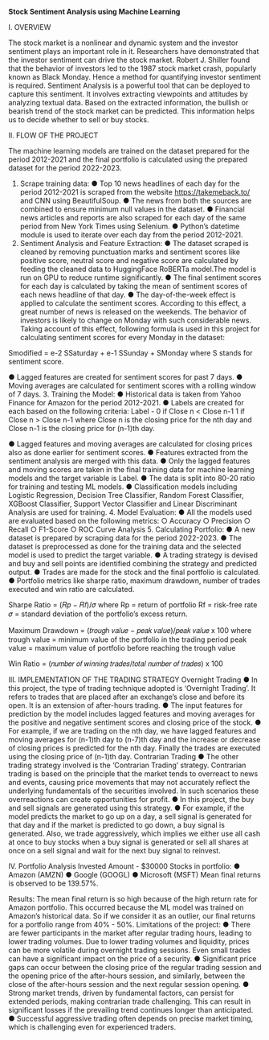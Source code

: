 **Stock Sentiment Analysis using Machine Learning**

I. OVERVIEW

The stock market is a nonlinear and dynamic system and the investor sentiment plays an important role in 
it. Researchers have demonstrated that the investor sentiment can drive the stock market. Robert J. 
Shiller found that the behavior of investors led to the 1987 stock market crash, popularly known as Black 
Monday. Hence a method for quantifying investor sentiment is required. Sentiment Analysis is a powerful 
tool that can be deployed to capture this sentiment. It involves extracting viewpoints and attitudes by 
analyzing textual data. Based on the extracted information, the bullish or bearish trend of the stock 
market can be predicted. This information helps us to decide whether to sell or buy stocks. 

II. FLOW OF THE PROJECT

The machine learning models are trained on the dataset prepared for the period 2012-2021 and the final 
portfolio is calculated using the prepared dataset for the period 2022-2023. 
1. Scrape training data: 
● Top 10 news headlines of each day for the period 2012-2021 is scraped from the website 
https://takemeback.to/ and CNN using BeautifulSoup. 
● The news from both the sources are combined to ensure minimum null values in the 
dataset. 
● Financial news articles and reports are also scraped for each day of the same period 
from New York Times using Selenium. 
● Python’s datetime module is used to iterate over each day from the period 2012-2021. 
2. Sentiment Analysis and Feature Extraction: 
● The dataset scraped is cleaned by removing punctuation marks and sentiment scores 
like positive score, neutral score and negative score are calculated by feeding the 
cleaned data to HuggingFace RoBERTa model.The model is run on GPU to reduce 
runtime significantly. 
● The final sentiment scores for each day is calculated by taking the mean of sentiment 
scores of each news headline of that day. 
● The day-of-the-week effect is applied to calculate the sentiment scores. According to this 
effect, a great number of news is released on the weekends. The behavior of investors is 
likely to change on Monday with such considerable news. Taking account of this effect, 
following formula is used in this project for calculating sentiment scores for every Monday 
in the dataset:

Smodified = e-2 SSaturday + e-1 SSunday + SMonday 
where S stands for sentiment score. 

● Lagged features are created for sentiment scores for past 7 days. 
● Moving averages are calculated for sentiment scores with a rolling window of 7 days. 
3. Training the Model: 
● Historical data is taken from Yahoo Finance for Amazon for the period 2012-2021. 
● Labels are created for each based on the following criteria: 
Label -
    0 if Close n < Close n-1 
    1 if Close n > Close n-1 
where Close n is the closing price for the nth day and Close n-1 is the closing price for (n-1)th 
day.

● Lagged features and moving averages are calculated for closing prices also as done 
earlier for sentiment scores. 
● Features extracted from the sentiment analysis are merged with this data. 
● Only the lagged features and moving scores are taken in the final training data for 
machine learning models and the target variable is Label. 
● The data is split into 80-20 ratio for training and testing ML models. 
● Classification models including Logistic Regression, Decision Tree Classifier, Random 
Forest Classifier, XGBoost Classifier, Support Vector Classifier and Linear Discriminant 
Analysis are used for training. 
4. Model Evaluation: 
● All the models used are evaluated based on the following metrics: 
○ Accuracy 
○ Precision 
○ Recall 
○ F1-Score 
○ ROC Curve Analysis
5. Calculating Portfolio: 
● A new dataset is prepared by scraping data for the period 2022-2023. 
● The dataset is preprocessed as done for the training data and the selected model is used 
to predict the target variable. 
● A trading strategy is devised and buy and sell points are identified combining the strategy 
and predicted output. 
● Trades are made for the stock and the final portfolio is calculated. 
● Portfolio metrics like sharpe ratio, maximum drawdown, number of trades executed and 
win ratio are calculated. 

Sharpe Ratio  =   (𝑅𝑝 − 𝑅𝑓)/𝜎
where Rp = return of portfolio 
      Rf = risk-free rate 
      𝜎 =  standard deviation of the portfolio’s excess return. 

Maximum Drawdown  =  (𝑡𝑟𝑜𝑢𝑔ℎ 𝑣𝑎𝑙𝑢𝑒 − 𝑝𝑒𝑎𝑘 𝑣𝑎𝑙𝑢𝑒)/𝑝𝑒𝑎𝑘 𝑣𝑎𝑙𝑢𝑒 x 100 
where trough value = minimum value of the portfolio in the trading period 
      peak value = maximum value of portfolio before reaching the trough value 

Win Ratio  =  (𝑛𝑢𝑚𝑏𝑒𝑟 𝑜𝑓 𝑤𝑖𝑛𝑛𝑖𝑛𝑔 𝑡𝑟𝑎𝑑𝑒𝑠/𝑡𝑜𝑡𝑎𝑙 𝑛𝑢𝑚𝑏𝑒𝑟 𝑜𝑓 𝑡𝑟𝑎𝑑𝑒𝑠) x 100 

III. IMPLEMENTATION OF THE TRADING STRATEGY 
Overnight Trading 
● In this project, the type of trading technique adopted is ‘Overnight Trading’. It refers to 
trades that are placed after an exchange’s close and before its open. It is an extension of 
after-hours trading. 
● The input features for prediction by the model includes lagged features and moving 
averages for the positive and negative sentiment scores and closing price of the stock. 
● For example, if we are trading on the nth day, we have lagged features and moving 
averages for (n-1)th day to (n-7)th day and the increase or decrease of closing prices is 
predicted for the nth day. Finally the trades are executed using the closing price of (n-1)th 
day. 
Contrarian Trading 
● The other trading strategy involved is the ‘Contrarian Trading’ strategy. Contrarian trading 
is based on the principle that the market tends to overreact to news and events, causing 
price movements that may not accurately reflect the underlying fundamentals of the 
securities involved. In such scenarios these overreactions can create opportunities for 
profit. 
● In this project, the buy and sell signals are generated using this strategy. 
● For example, if the model predicts the market to go up on a day, a sell signal is 
generated for that day and if the market is predicted to go down, a buy signal is 
generated. Also, we trade aggressively, which implies we either use all cash at once to 
buy stocks when a buy signal is generated or sell all shares at once on a sell signal and 
wait for the next buy signal to reinvest.

IV. Portfolio Analysis 
Invested Amount - $30000 
Stocks in portfolio: 
● Amazon (AMZN) 
● Google (GOOGL) 
● Microsoft (MSFT)
Mean final returns is observed to be 139.57%.

Results: 
The mean final return is so high because of the high return rate for Amazon portfolio. This occurred because 
the ML model was trained on Amazon’s historical data. So if we consider it as an outlier, our final returns for a 
portfolio range from 40% - 50%. 
Limitations of the project: 
● There are fewer participants in the market after regular trading hours, leading to lower trading 
volumes. Due to lower trading volumes and liquidity, prices can be more volatile during overnight 
trading sessions. Even small trades can have a significant impact on the price of a security. 
● Significant price gaps can occur between the closing price of the regular trading session and the 
opening price of the after-hours session, and similarly, between the close of the after-hours 
session and the next regular session opening. 
● Strong market trends, driven by fundamental factors, can persist for extended periods, making 
contrarian trade challenging. This can result in significant losses if the prevailing trend continues 
longer than anticipated. 
● Successful aggressive trading often depends on precise market timing, which is challenging even 
for experienced traders.
